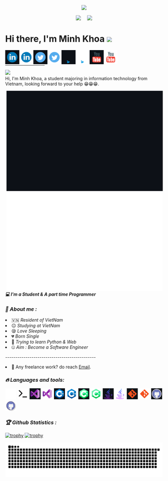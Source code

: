 <p align="center">
  <img src="https://readme-typing-svg.herokuapp.com/?size=30&duration=2500&lines=Welcome+to+my+profile;-_-&font=Fira%20Code&center=true&width=380&height=50">
</p>

<p align="center"><a href="https://github.com/khoa083">
<img height="165" src="https://github-readme-stats.vercel.app/api?username=khoa083&show_icons=true&include_all_commits=true&theme=react&cache_seconds=3200&hide_border=true" /></a>
&nbsp;&nbsp;&nbsp;
<a href="https://github.com/khoa083"><img src="https://github-readme-stats.vercel.app/api/top-langs/?username=khoa083&layout=compact&theme=react&hide_border=true" />
</a></p>


# Hi there, I'm Minh Khoa <img src="https://media.giphy.com/media/hvRJCLFzcasrR4ia7z/giphy.gif" height="28px">

[<img align="left" alt="linkedind" height="45px" src="https://raw.githubusercontent.com/khoa083/khoa/main/Khoa_ne/img/2/linkedin.gif?raw=true" />](https://www.linkedin.com/in/khoa-minh-8b9a2b183/#gh-dark-mode-only)
[<img align="left" alt="linkedinl" height="45px" src="https://raw.githubusercontent.com/khoa083/khoa/main/Khoa_ne/img/2/linkedin_light.gif?raw=true" />](https://www.linkedin.com/in/khoa-minh-8b9a2b183/#gh-light-mode-only)

[<img align="left" alt="twitterd" height="45px" src="https://raw.githubusercontent.com/khoa083/khoa/main/Khoa_ne/img/2/twitter.gif?raw=true" />](https://twitter.com/KMK2026#gh-dark-mode-only)
[<img align="left" alt="twitterl" height="45px" src="https://raw.githubusercontent.com/khoa083/khoa/main/Khoa_ne/img/2/twitter_light.gif?raw=true" />](https://twitter.com/KMK2026#gh-light-mode-only)

[<img align="left" alt="telegramd" height="45px" src="https://raw.githubusercontent.com/khoa083/khoa/main/Khoa_ne/img/2/telegram.gif?raw=true" />](https://t.me/K_black202#gh-dark-mode-only)
[<img align="left" alt="telegraml" height="45px" src="https://raw.githubusercontent.com/khoa083/khoa/main/Khoa_ne/img/2/telegram.light.gif?raw=true" />](https://t.me/K_black202#gh-light-mode-only)

[<img align="left" alt="youtubed" height="45px" src="https://raw.githubusercontent.com/khoa083/khoa/main/Khoa_ne/img/2/youtube.gif?raw=true" />](https://www.youtube.com/channel/UC8PLJnDrDGZZSMeQ3LbUKEg#gh-dark-mode-only)
[<img align="left" alt="youtubel" height="45px" src="https://raw.githubusercontent.com/khoa083/khoa/main/Khoa_ne/img/2/youtube_light.gif?raw=true" />](https://www.youtube.com/channel/UC8PLJnDrDGZZSMeQ3LbUKEg#gh-light-mode-only)
<br/>
<br/>
 <hr  width="25%" align="left" />
 
![](https://visitor-badge.glitch.me/badge?page_id=khoa083.khoa)
<br/>
Hi, I'm Minh Khoa, a student majoring in information technology from Vietnam, looking forward to your help  😁😁😁. 

[<img align="right" alt="GIFd" src="https://raw.githubusercontent.com/khoa083/khoa/main/backend.gif?raw=true" width="500" height="320" />](#gh-dark-mode-only)
[<img align="right" alt="GIFl" src="https://raw.githubusercontent.com/khoa083/khoa/main/Khoa_ne/img/2/backend_light.gif?raw=true" width="500" height="320" />](#gh-light-mode-only)

<b><i>💻 I'm a Student & A part time Programmer</i></b>

<h3><b><i>🤠 About me :</i></b></h3>
<li>  🇻🇳  <i>Resident of VietNam</i></li>
<li>  😐 <i>Studying at VietNam</i></li>
<li>  😪 <i>Love Sleeping</i></li>
<li>  💔 <i>Born Single</i></li>
<li>  🐍 <i>Trying to learn Python & Web</i></li>
<li>  🤐 <i>Aim : Become a Software Engineer</i></li>

---------------------------------------------<li> 💼 Any freelance work? do reach [Email](mailto:minhkhoa065@gmail.com).

<h3><b><i>🔥 Languages and tools:</i></b></h3>

[<img height="35" alt="terminald" src="https://raw.githubusercontent.com/khoa083/khoa/main/Khoa_ne/img/1/terminal-dark.svg" />](#gh-dark-mode-only)
[<img height="35" alt="terminall" src="https://raw.githubusercontent.com/khoa083/khoa/main/Khoa_ne/img/1/terminal-light.svg" />](#gh-light-mode-only)
[<img height="35" alt="vstudiod" src="https://raw.githubusercontent.com/khoa083/khoa/main/Khoa_ne/img/1/vstudio_dark.png" />](#gh-dark-mode-only)
[<img height="35" alt="vstudiol" src="https://raw.githubusercontent.com/khoa083/khoa/main/Khoa_ne/img/1/vstudio_light.png" />](#gh-light-mode-only)
[<img height="35" alt="ccongd" src="https://raw.githubusercontent.com/khoa083/khoa/main/Khoa_ne/img/1/c++_dark.png" />](#gh-dark-mode-only)
[<img height="35" alt="ccongl" src="https://raw.githubusercontent.com/khoa083/khoa/main/Khoa_ne/img/1/c++_light.png" />](#gh-light-mode-only)
[<img height="35" alt="csharpd" src="https://raw.githubusercontent.com/khoa083/khoa/main/Khoa_ne/img/1/csharp_dark.png" />](#gh-dark-mode-only)
[<img height="35" alt="csharpl" src="https://raw.githubusercontent.com/khoa083/khoa/main/Khoa_ne/img/1/csharp_light.png" />](#gh-light-mode-only)
[<img height="35" alt="cjavad" src="https://raw.githubusercontent.com/khoa083/khoa/main/Khoa_ne/img/1/java_dark.png" />](#gh-dark-mode-only)
[<img height="35" alt="cjaval" src="https://raw.githubusercontent.com/khoa083/khoa/main/Khoa_ne/img/1/java_light.png" />](#gh-light-mode-only)
[<img height="35" alt="gitd" src="https://raw.githubusercontent.com/khoa083/khoa/main/Khoa_ne/img/1/git_dark.png" />](#gh-dark-mode-only)
[<img height="35" alt="gitl" src="https://raw.githubusercontent.com/khoa083/khoa/main/Khoa_ne/img/1/git_light.png" />](#gh-light-mode-only)
[<img height="35" alt="githubd" src="https://raw.githubusercontent.com/khoa083/khoa/main/Khoa_ne/img/1/github_dark.png" />](#gh-dark-mode-only)
[<img height="35" alt="githubl" src="https://raw.githubusercontent.com/khoa083/khoa/main/Khoa_ne/img/1/github_light.png" />](#gh-light-mode-only)

<h3><b><i>🏆 Github Statistics :</i></b></h3>


[![trophy](https://github-profile-trophy.vercel.app/?username=khoa083)](https://github.com/ryo-ma/github-profile-trophy#gh-light-mode-only)
[![trophy](https://github-profile-trophy.vercel.app/?username=khoa083&theme=onedark)](https://github.com/ryo-ma/github-profile-trophy#gh-dark-mode-only)


![snake gif](https://github.com/khoa083/khoa083/blob/output/github-contribution-grid-snake.svg)

